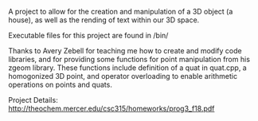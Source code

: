 A project to allow for the creation and manipulation of a 3D object (a house),
as well as the rending of text within our 3D space.

Executable files for this project are found in /bin/

Thanks to Avery Zebell for teaching me how to create and modify code libraries,
and for providing some functions for point manipulation from his zgeom library.
These functions include definition of a quat in quat.cpp, a homogonized 3D
point, and operator overloading to enable arithmetic operations on points and
quats.

Project Details: http://theochem.mercer.edu/csc315/homeworks/prog3_f18.pdf
